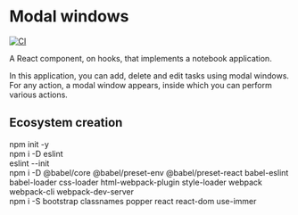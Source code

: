 # Modal windows
[![CI](https://github.com/yigres/modal/actions/workflows/main.yml/badge.svg)](https://github.com/yigres/modal/actions/workflows/main.yml)  

A React component, on hooks, that implements a notebook application.  

In this application, you can add, delete and edit tasks using modal windows. For any action, a modal window appears, inside which you can perform various actions.  

## Ecosystem creation  

npm init -y  
npm i -D eslint  
eslint --init  
npm i -D @babel/core @babel/preset-env @babel/preset-react babel-eslint babel-loader css-loader html-webpack-plugin style-loader webpack webpack-cli   webpack-dev-server  
npm i -S bootstrap classnames popper react react-dom use-immer  

